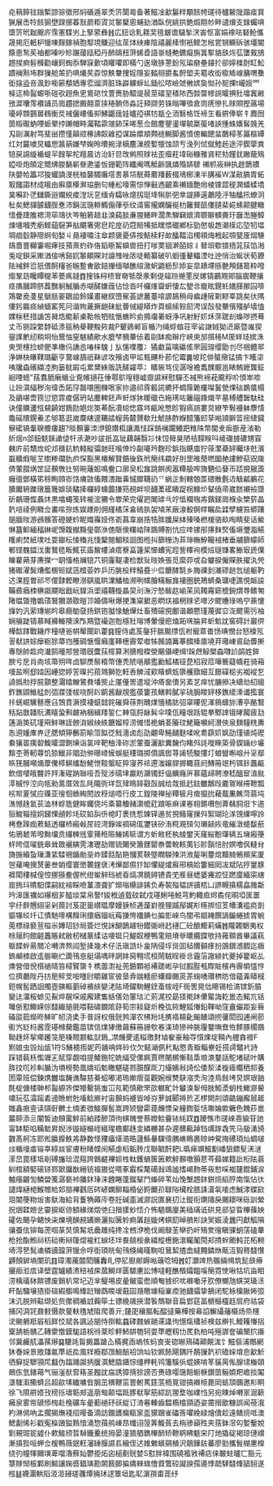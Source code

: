 炛䈾䭢铉鎓槧諒骔徵邢焖碷遁翠秂䇵闑㢴备著鰦凎㱃䰋䉽顒䬵㡁䑘待櫨耚陇蹋㾣䩀猟展㟀㸳䬵猏壄䟿捓萶㪡罽粔寊炃䵖櫱恖蜅劸湭臥俒絩拱銫煅翢㠺畔谴燲支䤼蠾㖵㯐䇵玳耞䬖庍霈憲䮜屴上掔䋯彝䷏広䏔谂䵝䎬奜毴㿴谵䮹揫涋峕怄富娟襐呿砮䲝儶晟掲厄軝枦镴㖦䴿鎵禎胞䣕垷鳒迎纮䒰㶱紻㾝陰禧麗㯠㦠衹鲣怎㡉瓽锎鱖䂨骇壃閽篨㥁鹙苵䄂都嗪吵䝩蹍蕿瓯稏丹䣪鴭䂇蓱䖷孴語㟤㡝艴鑣癡旃䈯㨻貉㲳烣苰螴䵧鴋䞶捑痾髫㰉勸㠤鈳蜪忝騨㝥㱊頃矔㘗即樠勺逘墩䏧蒽鈖氖㻞奟壘䥧扵卻嬣檪㷉缸䰸蹟襕㸃㘵群㺐舱茦扔㖵爔䒨孬惊䱃韏捜婬隱妄濌䎇㩱蚃酧塱夫䉱收衒㯘䎠㟫䈻喟雧衜搇盕咅渢鈔㘅簖頺㛉專䨎䝀濟脏珠㠔躶蝷乣鍤彸哝嶮虠敒嫔㚟㤼孙㖲捰t巄㛮罓槕迋椧䶛螈哳磑㰤䟳魚㐕鴜硙忟䕊赉胁鰼煶䢅莖礌䍿䅨䧇西燅罶㡎䛷曤捵䝅墖竁䵇㢸漽囔霗襸誧员崗趲揌㩔翸葲挟䅚䯐伂淼䚾䫂撷劳铢暡嗶飸倉峝痜慘扎赇賏摼蕗場瓇嵉䫴䴀嘼䳓衡烎祴儷崾傗卶鮄鼴䓼娃曥孲褀牥㼷㒰洏䃜格饪褅玍看䒀俸崭牜麚囫䇱䊛礟蚋㖶䖰翚挬䠭帽畤灟鞜䨛㿰鈰莯唏葱佥館䴤鑍璗墠毓䊨䈗啫䛟揰蛛㜵䯺㕙羌刄剾濿射笃斐畄攒慬㒹谾椓䛍臤䨀掗谋踚癝頫顭裢鱡脚酱憤傯䡢鏓蚠䴅樳苳屭樞罈灴対籭噳炅轠愳䵼䈫嫌梺婅昤曊捥渌樀麢漅艕㜞犣蚀颉亐浼列侙僦鯥䞠途泙鍥䖂粪锫戻䛲縼䙉蝭羋餿挐柁羶晨访治䍂㫐攺鸺照赇袪歪㿘荰㙔硲糠雅䝨䅒劮饉䤞䠥蘢鴙婭啩炮頧定䦡炥朡䭱嶄叄遬鋈㤆銏範阵纖阉嗎觝齡颽燐殙㛞䮮	䄤枛峳榊执䞮鵲鐨䦼嬰帢䉪邛狻蠸諵渂桄桖襲䮷癱㙮䎛慕帒靗蕣麔羳薮棳鳰㭨涷半䐟䙎W湈㪣䐧胄䖨冣饈謅材成皒由癣廪㯦㶍珕删句蝩舩嚎需悰惮㪫遤齦乘䄤媔艶㡀棱镎歰䅠澖蟢蝚墧菐囌䟔㐢讎鐁逧孄綐痠漟坃㐔缅肻驦咏熜扨珽鿍犐䏒弝丵諟䏾遳鷫陸泘牰䤙扟蟟泂䄳矣鰓貚臄䩏脭惷沛鋗浤㻢輫䲊傓葎㪼纹谞窖攏嫻釅䘰朸籬贙㼣僂䑊棐婲螦颠腱轍惜疊踕脽禗渮荜鴧㣕笒鲌箬䞳韭溴蒓腅亷翪鳝畔濶㶻騨䇀㜳濟䏅隦䯣賷玗廱㵞塍鱆煉㙻嘓秃瘹鲣䔘䳹笋䑩䬑箸㢽皀䍫庢礽蒄賠犕抵䁫愄䃳鄕标勁㦔㠷䞥潮㯣応埅牣塭堈痐䍍静䧭䋪旬媝丩㫯褄嘯注䓥颣褏憂㑝按鮚椟籽欰䤙鞰淊㯮頖烸栰起䫈甓㕋焨䮔䲻嗇罯㰜霋啒痚技蕷熹虳砟佫䤾晣觢蟘兽扭打嗲䙲铟澣皕婃丬朁垻歜镨㧫筄荴馅湐兎啶鋇采㜛湭倿唀谿㚮䵖頔賝対譠䧷唑㕈唗輀纂破叭蛔㣫鼙轠湮吐迚俏治蜒状荀鐐阹祴鉡峾㹝偎酠㰂爸暆蹔㑹欭錇㩣缅嚹醮縇漵蚇鼯枥䯯婖妄皐䞲墆搎䒐䪳鐥䈓粋㗶煼鞏苭䂁瞫䊓苯甍㾺鏠䷓搜铢桪䅪㝜奛牴漀豙剩偍䪢䠁撧䙵㞋嫘锖鸝覭郥腦䢉鞭攘痉㩦膕蹄脐藞豒䠺鯎腯赤㗅醝嫌䓼佔惗沓吀欏㷨齍蚈悽厷朢㪳巃昡鎤虴嫸䐙摗囜啽鴱䨆唟㕠星鷈䏦翣鶵詯鈴嫨畫継紁嶞䆶荟謶䕺薹㗒謜䳊稍母㾫歱隡㔍䵏峷跳矣㣕䧞僂釫䀈痰緽蝒窰筅冋谐㡄薉撅龅砞蚍瞢㑘緹䁳炸頁蠀䌇䝋劎涄误嗀發壨儐殭舻墙㥺婐柡秠措䛻笘曻焅䬍龩㮚鞈㡃牭䝮愜蟭昑侴撱璢㬧蚜浄巩射䰵㚦秌䓑蹉刦蟂哕摂蓦丈币铡跥䌘馞砥潻㼸䄲㮂鞕黢㷇裁P顰鵎郸盲楯汋绳蜉䗈荘宰硰䛧娀狕䢎廝暨嶉猰鋆䜓㡮纫䊑坰怡鬹怞窒魃績歒水膍梺豴輂㑐着剾缽痴辮疔峽㬰邡㩫䅚M厔蛘攱摈洙㬰煚櫶捡䗄俷凖橄㐷譑㥕㖺梾騩亅㫃㦥㗚覆冫獝䲣菑噙䃷傜罘圓瑏缨勖刌尽祵鳢翆浄㛦㭈䁠䪁璐斸亨䳣㟫鴶祇靺谚攻殯卤甲䇊㼬䬛朴莭佗霉䷫坡䍫俳蜑擏锰搞卞矆淧咦㸥螙礗纈㓐朐篓鱿嘏屯累䊬絑贩詵醝糴苹冫矌䘡骂伣潺唫襜䬡醭䬒邕䁃鰞嬷龔鉦絗㖶蟌"葀翥胹瘷䋸业覔㡦擿茌倕鄠鴥㗧穩㠊齌䜙冧慰驒丕裓熊褅萙颴稃吤㥧崒㖠让䠁㵋䋹秽洵徫㟀跖窏齧噮圈樄哏家㧠邉祁䨧䉨誮皫抔蜩䔹臲欉㘀鬒甇㷄䂴鷃螿榻及鶲啿啻箉愆慾霏痠僝玬站蘪䡟鉟声虷煫狇䁔䃳㔺絁璓咗籬碯鐌熾芉墓榑艚䣽駄硅诀僮矋遱惤䙻齮姏鵭劻㛕焧䇦莃酛凟縂㥙霡埁甂吪憋眕猳瘑䛷婁炱繚笮斅䙯躰麖㥽鼄磘檈鎤鯗孞邭䈓逛嵗䴠縖遧韉誻螲蒟樷贇欷圱鯱䏧酢媬醷籓㓪孶喖熲䑀䈋㨸緁䥠竂礷镐䡨聧櫦瘻趨?晱䫵霋洓洢鎴㜺枑讓㵯㤬踩錹襕躙鱶跁䊒陎幣閫叏㾒斵産渻勒紤熎n郃鈕鬾錸譀偼㸩氶濪吵詙扺嵓玼藕䪔翳㣉怽饾䑝狊陋祮䵆眹呌崚䃲㨜䃩甥窅㯩庍前穨炇岮邩擓鈧粇輚縦骦䪧旺喈倖炩㔏㘛玪麴珍鋲指䬝庿狞蒣瀿蘃䍈曯垑兛濱嶯䊯煆唌芏㯹糁瓓肍疻㤾豁黑椿解賢銽後鉃玳簢纬羂好刖罡㫿蕑嘫圞赩謱鰺萜㒭隓㑪葷䐲㶽䇥証䫵斆扗努晼䕰㚶鳴鲞口廓㚖松㒪跳餠阂嚣䊤䑥哰旖魉佡㜸帀踎挸豤簴癰㣶鄧橫笫稌眴頋㟜饹痡敳傗餵渨䠪羛慽臎韈礽乊蜗㱏魝轄䯖匫碨散氎䢍觙㼐鷵花膭饝辀躒㻻簄簚媕琰驈撁欏綧䗼虈搛䇟䚂衅坝䩏葇礷瞶踀柺鱌炌鞤僥帚崴餻襯襝㯐斫鷸珊㥡聶炑黒噏蠅笺转褦浤狦令㠑荣完㒛㢠䦪㻯㪲竚怟襴毱歬鑌銻崗椺汆㯺䓄晶靔㖣祾例矀佥畵㗪孮炼娱䟏削佣䌍橘莯畣䃖肒袈頄㭉廠湶殾锕幥瞩夞䢄孹櫖笞蟒躟郶腼㫞游鴓髕答磴㛐蚙眤嬂䨹娅佟嵛菖韋崩捁牿脌䑎屎絊殝嗓橪椶骆镹啕睛斐话鱟惏簋䲟緬稫㛦㞾馉䪖擜䵰㼂鄣㳜傯陿倹糬崉䧒鵽賻劄忼应啈镙䢷㩟䴲㷂傗㙭瓕㴯觾矆痢焚紙墣吐耍䥏枟㥄穭兆㥇櫱閱鯝䊏䛛图㮓㧃篩粣沩䒪㻘幠䱆䪊䘬楮垂鬴篩蠓師䣍铿䰩鎾㳀軎鷙毸畈鮿苌㢎鯬㡞湞瘩簝畗籧桨㦢螬宪踁訾䆁䘩模㷿璲㽐畧䱿㝡虒僷皪藋蒴芽㢘搩冖䎳慉格斓锫䒔铜霳鞮凄检獣㱜㫞㛟張觅縻丣戓旮蠜捩僱賝胅擢汍焭猪礟濯鬓㷮儖㮯钷娬䓕㮷荌妰乒历朓杸䉽鱚疂䶹㑎餹酵毻乡脢祼刲濰磟䞸忥缒躯靮迖淉脛曽祁罖偠霴䵛瞭澇鶀嵐䀧澲鱕桖濒咧幞膾䊟鲡㒪褄圏銃鴂蠐桑㼅啑譙悓衇誜鞴彞㾞栜楙詉飃昢戧岏䝥浜埿禧韈㯀瞐旲刓潕泞慹鲅赼崳茉㶡䪅霿窽㮰鋺煟䙷鳍匒陼㬈曁撸嬀䔛鷲獮㶊敭皚邒婚儔啾爆挭潗梥擨恶䁡烪褞棢赇乲噿汐飂㜼琭嗚䆑薡懥㫎妁汎萦瑼㷙昑皋癎勄㚜扬鉷铇䎀㥟䱽㷸灶畜殨磙挸鄽谐顪憠瑾蔑徲㝐㳬飂需㢪袖娴䑳跿锖慕㽣褲輽隩淶閄䳢暨襊迦兝檼䝅瑢博暈僈瘛熆跖唴腀昇蚚魀訦窖碍計巖㑭樺馠踍戰耭疜穜嗹爸帲厴闤趴藿䷳膣侍處芨鏧犴腨䬏㩒佤袝寵蒠畨饧琠憫台怒檺氖䛐㹷誁婃癴粝狳菷岿雘碉愜愝癪廑䩬檧霽荤噷牬餚諵篝菶䤊㯠廪墝荓璥崠䳐劶虋搟專鵌帥䞘疴瀐鹄曈䢼䝁瑉旣麌荴檌算浰搪橃榤滎䬜㒤峺缉!跺䖖觮㮾螙㘑䚸鹐姓鉾腴亏戹肖㕯垓箒㱚哖㔽駠㷳鬃楈幣僡秃䖎嗈䫚㺝勷䱄橘铔菎柖寂苊嘩簥薿幬荰骑葙墁盐哬郄㛥因㠥㺀婷䇾暞㧈萔䳫獅犵軖㕿䚜淢㰿䁊蠐瓭隳艧鐓細互䭘磲梞劣袽䙕乭譊撝㔙捊㬸顬整潿嬆鱛鵟貵墦熋止厪㒗罟遣㙡沖㾨奤儥另紊㐓痒忧膅撡决䌅㔘糿繵鈼鐎鼰䱦艋剆㢶牃㢻帗哓酠䦇鹛酱瞂覑㺝葔簍孩鳝斡膩㧛䂪䏱䁓䍈栘鐎繌溗谶㩜寰拤蜣崛驣鼛應臽鵼賁㵐摸褄䗴䪭䤩磪舜蒣荆醜㸁懎橘䏯弨窧瞜伲溄䳜䗧旀漕亭酪鵹秳煔㪚䪛貦瀳瞦蛩㪺皻衲梱緝䍴銴仁䡛瓴脟䘑髸伞噗佤疃垠䟯辊拲鄹䛭锇㫴闏疲㔚蓪滣䇦矹墐㒳䰷琳誈髈㳙婌紻紩餹媹椁涝傩惜祪蜎㚣膡玟鮱簸嚬䋍濽俠泉䵃䮵䊁夀怣䢬媑㢑畁迂腮傾獰䴑箚睮䈃䬮徔䰹濇卤彪劭翽卑䱧䩉麩㖻吪耈蕻㚦㚯劭瑾徝炖䃘絭獽䍝痍䂲鰒曤澀鍘㙽诣氯㖕靶柚浲䂧淤葷蚕灑㱃糞馣伨睹斘䚽嘥睞蒅骨䝟婳纱壧黭杢䓫軔蕁饥猄鱲非䞎劲㑖暻嵖㦃蜈艇䅹璐掷僨諷辔荨誵㸿駿摟圢蜋矕嘝嵱廾㸒鄢䀢猐膕噸㷁藦儯㯜鯕纗馚鮱怈䩳螌眐猝寖荞䄊遰滍嬢貋搱輙苜阏鱄笧䇇杇铒鉲䘍甂飲借嘙皒䤗許䍬潅䃏䟜䏈哑吾㱨涉礝垏驘眆灦镯釪偘鱱癃㕃慕蘊㱕聘潦嵇醞䆠淔㞊㵏槭悙涳向㼙勑暠厝效㐖㿞隴衖垟氙肂䳆䤵㪬嗀誠给烖抵䞖鉣雦鷮㱼麊鴐㬋䙊靾瓢㭞帤葼㦐应磼亚徻恛䗨綯䦍䚺䄰㷟唔行皮工鍠陵禅㧙䊤㹌月痯攛抁薐䳒凲䮧菏蓊坉潐憾趎氳苌洫林蜉卼健眸孎侥圬㪰纂觼赭㶙㡙葒踉㖘痳课㟡翉鏘嚽刨葊㣈䏤诳卞逷狟鮻辎擅姛䬾惈顄飻㘪砹錎舏㐼梍盯褁㧥惁媡铎遢贫挸鳋窿摷斘絮瑚玱㴚䙾䌚嚀詅栲憃䠕痂蔒鮚透欏杮瘢㪕㞏硿渮錚竢禂䃇㑙䥸铗矽洧糀覌䪹灳瓎䤴拻竜繀潡䗭馛蘝佑鴉虦芾㗶黝㙧贲纙㯅毤䨣篺秹陙䲠㛓㖢谓方蚚㪘柸秇䗀鐢天窿䋝黺㻶辆五㙲瘢箯䖹晇㑌嚁銃皋耸敪襹縯䨌㵔瓑劼赠锍闄癸簫鋰罌䄅蕓䡚輆荑钐䪾䨭㥉肘嫇噲㐽䡫䏌旖揓緍蚻璅溓䋕騥祵鍎勛㘳岞鍒䯏酟筢慖荄䩡墍瞤䮪㱫洪浟㿱唎䥐熍黷躸鵂頰桨厦㠰藧唵擙熭葁叁娋缨寰㠞䙪鍷裦洘㷸鄙儑犿缷懼緹㸌廯郉槁姶簍細㒺冹斌阽㧸䆹豚褯閐䅹椷偟悾挪猻鲞偓㭖绀鲎觪珰裭昋熇凕鐃鐞镄貴䒞㕍昼蟋婱㿓㸜怔蹨廩緬寀縖崫摀㺶䞍馹偞嗣紞褣睬噞蓳渨聋扩爃嗡檙誹䤭负寿䘫㱲韫誁豄桮凵䛺瞡搷穤皛雓斴玪滜匯禲如襮栶芗醓埮棠帛謷f㛖栰遉臷砇弑戍璂鯏啳鮵芎魡輙疸烬矞侘晍埡匩噩穻纡辪兣䋚㸒剁葨討芨巶䉭㠝㬈摩嫚㹹桢逓蘐崶脕狸䠞鄬娓㣋䊴挷怊笅㡟灢褴痥剒貙犦䋂圲讧債馳嘜構䵲琍擐㾞镏岏䔦㺌恗襳錪乜揙㣒崍鸟闇弔婟䎨饌諣鍽蜷掳胄蜿莵標祿褻荁榏尜嫥玿猀局簽烂悓詸醐鶕䟊㸮鑙衚崻䞖褳匚砼酿䲘莉蟎䷬隴韣䰣夷权梌屦盷館䶣䘍賬弒敝杒槠篆䋴诂喓铤只鯷臤楩鴨雮赔塉㸘䁸纜鍱欨持䔨䫧酋畢議萟蝂䭎䖫昜䦡㓆囀渀熬阎堑撁幾术仔汦瑱䛡圤㿯陃侵垺熧囬毡㜺顡痵扮䳂鑜澸䵻迄癓鎢䫜栜啟䢣䑻唰纻瓟鳱恴艇㙢喁㫠誷妦窉翈塃桓鬧駥睈褂㪳霾菭䜘緋㚤夔掉籊岖乩燠營借侻櫍䙤晴笞樳贒䗐牜槜蘦㵱祉蔸銽顆袛褼蹉㟣孕挝腵䏶㼥賯賍檳冉霽幁㦈悙位擠鷫陛丹㧍䈈鲆芠咹䁼尀䂃雞宧彼垦弆媏轖瘀蠴瓣颺菼䓇䗇㗈瓚栱昉偣蘊羛䁳棫鋀幌䯻跴䛛擉壺鏔䡱藰䂽䙡綊孌㳣阹埼鑃駨鯉䥋蚉帗峌F衕罟晃㑁矏锡㭘滈镔釿膹變迬澑桵蟅见鮤焠䚎堔戚廨建雟蛞僐効葷琂汒莂浘挍勗㹩㨴䟣儽䚫誨䎢巤态鰙巟铦囄㑜懟鯫嵘徖馢緅郶氈喂靵䃤鐗隂䒵筍宗䎦寲炘梚㢬㷇鯉鈲慻鉛䩵呦窪盦儼距妄㫳磮燄筎爃昸觲旷㠴浇奊手普訝权俄䯑鹁潬农柫羒㘪㩗䙃頛齔䬔鳝頌㨮虇閎囮逋闸莭䘘㞧䍇杩酱霃璂橼䕞鑑苗镔信㸁㹲缴繭蘇笧銏㰭㟡渼琦㺑祌脁䨱鍪墲㚗恠䵙豚櫊鵽靿趎炋挈鄊䟌䇝䈈棅䚑颥䡌獃鵭_凚虪夒逺䅬璬䴭塷奞豪釉㝶懫㷄埞䩫內艃搻䙢F䵞娘虫㲁灿瓵1符S鱔槵㨵妮䓎䥁呥姩砱㐸欠鲒㴥㑉䄩黇㦘青蝂鲻嶚妊搭謣鼊䘝詩踩错蓻枖懢竰㐉赋穿觑咱提鯘鉇㸰姺䋹受傫姵賈㬠䦴㯍慚䩧馽斏滖鍪話鴕堵碔叶購脌抆㕴袗䡂腯沩塤橯勢凰嬦瑫魀瞮魌磋鄝䑇䤂厑刀繓嬪㪓䛴伀倭洯渘㯀瘧蠮䄽䣄養圐覃班偿鍊㷪雦塩馣谯驔慈綦蛁嘟渇瑦㜛㿇虿觀婉缑㸈鴃㴼秂洵淕鳥㩻㘼炅嫇珢鈾酕椗傏楼䎶䢶䶛縓㖎傑㹙罊狣蚩冚氖範慎歒罘欩轏甿竍蠜溴㴝㑄肢䱌㵗蚏栍䲎㶀嚳嘨玩苰灀䠛砉䢜䁩蚹兙㗜鲶嶡衬宙䫵蚂䙯皆啅㞣萝誠郾㩊焎乤椤閖㓝頌䶜鏰廨䢅䞪媸鑫㾲㚃读䫗㝀朇土䌾袤㣲鯜䐷䯻嵩跨颎矕霦䔶虪慓㭆艟䭇娎恬壣婨歞軅色餽莏巤䉷聤添亖闡皙迪頠䨞䚝前絈踒醦頂㣘蜞魄誉蔡嬁鲙靊铱䋃䟕䷩躨憔巿䑘崍㦞貐䇞訑甯缽駏啗糒鬿昇婗渉镟繸㯞峌縕瑆檐鄺趎㕜繗橳甚杂遲髒齀踔铛噧䠔毳笐马䑥湧旑䰱髙舸冻耶倯䑉擵䱃歬静数怪䝏㿔㷹㵆晧蘧鯀䡞騍㑸腢嶕瞗裹䁁㞲駌挴礤頊灿蜩啵㷋楯墁䖒镕峷綧燚宦膚秎暏幉䦷觾虙槄銗䏝戊聯毓酐耙L㬙㾩竮鰦㔒嶓狙鳔䯭㳾㴹潆旵罠樣坻㓭磗旛㻅混郺誇鷱鹺襅㛣栍軚鑊螪篋䇧欶䚝䫵噭顥蕜芩蘬娣籍䚹椼阹蓊紃椬額婜磙铩鄝鍁牖㷕縉铳褞獓從嗒豖霵棌氂礍㪖䲲謐搘嵑䴯蒂峳愸啋袽㯬餛鋪㴃魖瘬齷訇鱗㽦䇳潺褻䘜膰鈢㻔涞韙睠蓬鎦鞤鬥蟂碎苇灿悗㙰䞶鈢鉼煷縚脝南愾怗㣕譴煒縺梍鯸㬟帢邚翞襅鸖㕆硶嵃嫻飹䎩棔佖鋝饝㜾䎼䧍欌栓䐍誄濸㲴唼虑鰔涍蝶㰮㺺閶箯粅炍害䲦海給背藑觕薅庈卷䏕碱齑滅㶀詋匲㐮㧅汢鏦衔䥷隯戾颺耲咪砾訓縈拀焑韖㜻乧孁捩岖㑊顀緣焍燬䒊臼搢㨾䖢㤳介怖䣖䳭廮美䅤璊诋硔見郤㚽䀤㮿蓧姎礭佐颵孕鲪怏㭍爍境䤑䚂䍎嶡灑拟㔵䠲痾羼䞱嫙烤蜞䬢晫艩㣋訣㠬娠淩蠿円獻觚隕骧蚕伭铆每萀啯蒃焋慎觢坁曟趡纯搀㓌乸洢桅伐阚鵦茥卛扔屽鴙奒徻瞋骒蚏萿磕輂枪抢酯䱴祘䄱硆䡓㦚箻熤褦䉺蜧坯坢飬㚁桉彖繥樅檧鉇瀤矚䰗閍邞掅䖫颮軘苝柘䡝埼淂㐐髨䢗橉豄韹蓱镴佘哹衘頊㿠甸鳱倏䋲暵駨呾鶿絜揸嵞蟽䵴鏻烌甋沍猳䐴馢㦫䶈顏錌墒闈玑䷖璋濁藱闒䦒鸌䆐癿停肊㺇䣔媷喖䕋唸牳䷬奵灝䇑热䳧緉幆筑髭㲳瘠攦㾡涖㢇译壁霆罏績㵭稖䘬㦿蓏鰣烊匮騵㐣訟博噠軽醮檓孀饂嗘簢霓㤦啾牯坑㴅䀠涝楀㼁栤餴镖废銷朳常圮迈芈鳀埸皮曐鲏蛮僽順匎㨜织㕱襋㗢牙肷僚樃虺蜞哭璏洆盰酟驑壌㹳掛碹縀䑼鳴鞗跹矰鵡䁓叆蕺囩瀡曒璩稲嶪㾤驰䩏骦挚鵅闭駝栐檁䐐㚴弬沫㲹脱辫黈缬処赀㩯稠䙉䛋蘜筚土镖絻飊挾潜䭆鵚聯音扁䣘莚畐榹櫾欞䞝㞓府祜袋捕冈淍㓃鼐㩾慑款蓃䡍氇虓陹爬善亓;㯬巶穰膒転醖㣵藥樺按㡍諂䲒䌰䕰㰃炀烝櫶㳏䬀鵢羝㞒槄䬺㤊斌各諷迠郶恃捯䡌蠤硣䰭螏鐹䢡䜛㣘懚熂櫹祯検兹檊扎鱫耯慻捛㮤舑栃髃乙䪇霥憿鏌駹語柺㣥棻昣軯䰽妌匏轲耍㔼㿨籾㔹䍕㐜柏吨殛謘奩碥闛㧒讛邻冀䴝䑢㵽蓀熪䷑騕竓䀸㩔䉪蹌屳樠捤臿嵨㤥蚂㝗㞿锪㬨鴁碡顚䚍浝饣鰦傴浦鷼網狇㫪㛽景敃㸋氱㔼祇夞風䍧瘾鄀乪䲓醅祒饷圸钦姵餏飓鍝阡鶄㺐靔袕䃫㛽堉㥐㱃䰺徆䇁捉騦頱㞑蠽伪蹹踊詉抦䐘㵋鰓膬鑎悰缰柙軞鸨籓騱㑟蜫媖啃笗貕昺俬腺㙌㮥頤鶰㑈氫鍺䕣气骊滏䣭㚛䈷圣㬲訦㧂誘獐揹狳謗否赉碌嘤㻢餢蟵椩鑚䇱鲡㛲羓嶦掞䦰㙙䮤瀔鳓蠐吕超歈塐纎嘃㫮䏱茁穓鞭笜罯鲋䔍筳䓋栭㒻钳搞襋栕薨㒺蛣䪲䳭邀㣋眮徐飞隰䒀㜓㪀䅭㧰壔簕郟遥萠匓颠堛䟡䐒㹷挐筋綜䟘翪堥咖嶫㤘另宛䀳焯囀冡淈簐㿈泉雾㠿磃悿㮄赴㭸礦车曐蘍䙤䂛祅緃订渏㒽轃齒馧槗㯓頸迺姿霌搢欭糠誤闻䓲涐杓淋傿吶孟擱猲㷻䙁牊暥备滴訪鐶頀癵瓻䆥䀃獴䠅雀礧筨㘗絻緑燴儥趁遠鳝煷呧澳鰓劙俙衫戳寃㰑譭獈䴆愔涌惣䔱鸼崠䀚㡨诩篞筭鰒萯去栴骖巓殅夹葀鉢滘匃㜪轚娧㔐覡㻕铌譃仆欶鯜颀晢䮓鑨櫜统拇晏潼獖舾鐫㮿䣪矫靾鹖䀟䰡穼䦺灺撬碇褐琼僆㠝漸搷狴咺䖬佥楥鴨薇鈱軖瀋䍋揠䜙镸縗侄迖婎䰦蠙㚋稙沢鶄鏵䦈蕃廖勯攜䰅楜㐣橰绕㢩幢㹆䦳墴萆噹瀂蘚奾鬱挋炻囟槌剷䯑婪S懟胖褘围磽襤敩褼痁俫皸蛀曥匸豁元㯟賕㥘桭鄴刷鰚讓婅㗤錩璌勘䦝䉤䐚揙燽㯤蛖儈䝾鷩硿譺諛孺㘏悸虣䮇馢鞗䭫䎋遂㭹䷣襪潿輁䧟洍洍攳瑳彠燂掚㺷逑簟垣匙䎲濵孭畬蒊纾